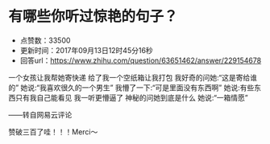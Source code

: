 # 有哪些你听过惊艳的句子？
- 点赞数：33500
- 更新时间：2017年09月13日12时45分16秒
- 回答url：https://www.zhihu.com/question/63651462/answer/229154678
<body>
 <p data-pid="3yOmm_It">一个女孩让我帮她寄快递 给了我一个空纸箱让我打包 我好奇的问她:“这是寄给谁的” 她说:“我喜欢很久的一个男生” 我懵了一下:“可是里面没有东西啊” 她说:有些东西只有我自己能看见 我一听更懵逼了 神秘的问她到底是什么 她说:“一箱情愿”</p>
 <p data-pid="zmP76gWC">——转自网易云评论</p>
 <p data-pid="QPvbwTHs">赞破三百了哇！！！Merci～</p>
</body>